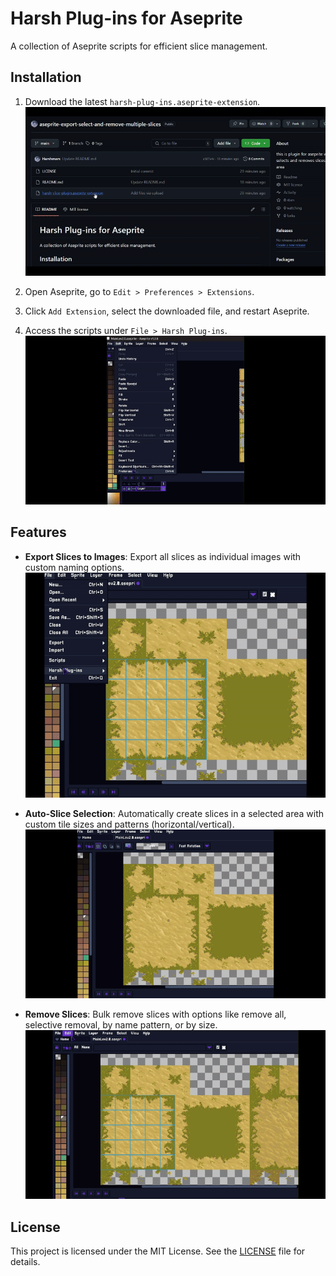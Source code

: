 # Harsh Plug-ins for Aseprite

A collection of Aseprite scripts for efficient slice management.

## Installation
1. Download the latest `harsh-plug-ins.aseprite-extension`. 
![how to download](https://github.com/Harshmars/aseprite-export-select-and-remove-multiple-slices/blob/main/gifs/How%20to%20download.gif)

2. Open Aseprite, go to `Edit > Preferences > Extensions`.
3. Click `Add Extension`, select the downloaded file, and restart Aseprite.
4. Access the scripts under `File > Harsh Plug-ins`.
![how to install](https://github.com/Harshmars/aseprite-export-select-and-remove-multiple-slices/blob/main/gifs/how%20to%20install.gif)

## Features
- **Export Slices to Images**: Export all slices as individual images with custom naming options.  
  ![Export Slices to Images](https://github.com/Harshmars/aseprite-export-select-and-remove-multiple-slices/blob/50cce940be0300b31db9c33afb93bd2323d0464b/gifs/export%20slice.gif)

- **Auto-Slice Selection**: Automatically create slices in a selected area with custom tile sizes and patterns (horizontal/vertical).  
  ![Auto-Slice Selection](https://github.com/Harshmars/aseprite-export-select-and-remove-multiple-slices/blob/main/gifs/make%20slices.gif)

- **Remove Slices**: Bulk remove slices with options like remove all, selective removal, by name pattern, or by size.  
  ![Remove Slices](https://github.com/Harshmars/aseprite-export-select-and-remove-multiple-slices/blob/main/gifs/feature%203.gif)

## License
This project is licensed under the MIT License. See the [LICENSE](LICENSE) file for details.

